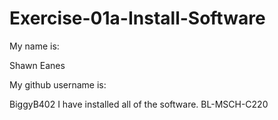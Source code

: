 # Exercise-01a-Install-Software
My name is:

Shawn Eanes

My github username is:

BiggyB402
I have installed all of the software.
BL-MSCH-C220
